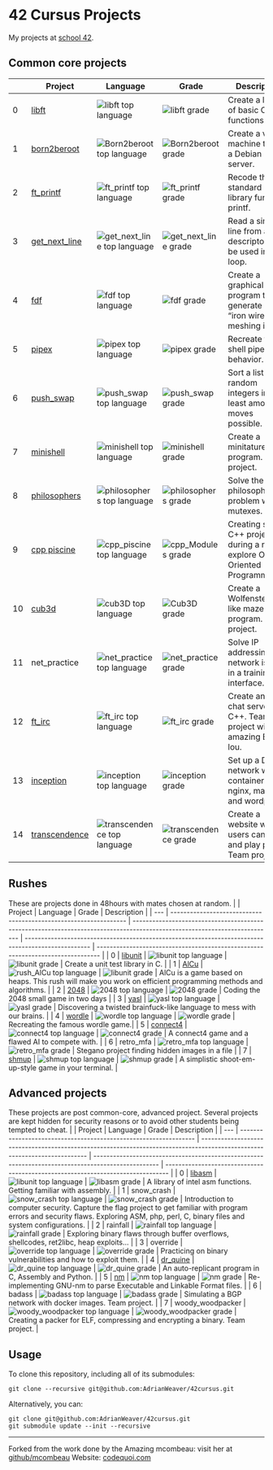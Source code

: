 # 42 Cursus Projects

My projects at  [school 42](https://42.fr/en/homepage/).


## Common core projects

|     | Project                                                          | Language                                                                                                                  | Grade                                                                                              | Description                                                                     |
| --- | ---------------------------------------------------------------- | ------------------------------------------------------------------------------------------------------------------------- | -------------------------------------------------------------------------------------------------- | ------------------------------------------------------------------------------- |
| 0   | [libft](https://github.com/AdrianWeaver/libft)                       | ![libft top language](https://img.shields.io/github/languages/top/AdrianWeaver/libft?style=flat-square)                       | ![libft grade](https://img.shields.io/badge/:-125%25-success?style=flat-square&logo=42)            | Create a library of basic C functions.                                          |
| 1   | [born2beroot](https://github.com/AdrianWeaver/Born2beroot)           | ![Born2beroot top language](https://img.shields.io/github/languages/top/AdrianWeaver/Born2beroot?style=flat-square)           | ![Born2beroot grade](https://img.shields.io/badge/:-125%25-success?style=flat-square&logo=42)      | Create a virtual machine to host a Debian server.                               |
| 2   | [ft_printf](https://github.com/AdrianWeaver/ft_printf)               | ![ft_printf top language](https://img.shields.io/github/languages/top/AdrianWeaver/ft_printf?style=flat-square)               | ![ft_printf grade](https://img.shields.io/badge/:-125%25-success?style=flat-square&logo=42)        | Recode the standard C library function, printf.                                 |
| 3   | [get_next_line](https://github.com/AdrianWeaver/get_next_line)                 | ![get_next_line top language](https://img.shields.io/github/languages/top/AdrianWeaver/get_next_line?style=flat-square)       | ![get_next_line grade](https://img.shields.io/badge/:-125%25-success?style=flat-square&logo=42)    | Read a single line from a file descriptor, can be used in a loop.               |
| 4   | [fdf](https://github.com/AdrianWeaver/fdf)                 | ![fdf top language](https://img.shields.io/github/languages/top/AdrianWeaver/fdf?style=flat-square)                 | ![fdf grade](https://img.shields.io/badge/:-125%25-success?style=flat-square&logo=42)         | Create a graphical program to generate an “iron wire” meshing in 3D. |
| 5   | [pipex](https://github.com/AdrianWeaver/pipex)                       | ![pipex top language](https://img.shields.io/github/languages/top/AdrianWeaver/pipex?style=flat-square)                       | ![pipex grade](https://img.shields.io/badge/:-100%25-success?style=flat-square&logo=42)            | Recreate the shell pipe behavior.                                               |
| 6   | [push_swap](https://github.com/AdrianWeaver/push_swap)               | ![push_swap top language](https://img.shields.io/github/languages/top/AdrianWeaver/push_swap?style=flat-square)               | ![push_swap grade](https://img.shields.io/badge/:-125%25-success?style=flat-square&logo=42)        | Sort a list of random integers in the least amount of moves possible.           |
| 7   | [minishell](https://github.com/AdrianWeaver/minishell)               | ![minishell top language](https://img.shields.io/github/languages/top/AdrianWeaver/minishell?style=flat-square)               | ![minishell grade](https://img.shields.io/badge/:-101%25-success?style=flat-square&logo=42)         | Create a minitature shell program. Team project.                                |
| 8   | [philosophers](https://github.com/AdrianWeaver/philo)         | ![philosophers top language](https://img.shields.io/github/languages/top/AdrianWeaver/philo?style=flat-square)         | ![philosophers grade](https://img.shields.io/badge/:-100%25-success?style=flat-square&logo=42)     | Solve the dining philosophers problem with mutexes.                          |
| 9   | [cpp piscine](https://github.com/AdrianWeaver/cpp_piscine)      | ![cpp_piscine top language](https://img.shields.io/badge/c++-100%25-blue)           | ![cpp_Modules grade](https://img.shields.io/badge/:-100%25-success?style=flat-square&logo=42)      | Creating small C++ projects during a rush to explore Object-Oriented Programming. |
| 10   | [cub3d](https://github.com/AdrianWeaver/cub3D.git)                   | ![cub3D top language](https://img.shields.io/github/languages/top/AdrianWeaver/cub3D?style=flat-square)                       | ![Cub3D grade](https://img.shields.io/badge/:-110%25-success?style=flat-square&logo=42)            | Create a Wolfenstein3D-like maze program. Team project.                         |
| 11   | net_practice         | ![net_practice top language](https://img.shields.io/badge/language-none-blue)         | ![net_practice grade](https://img.shields.io/badge/:-100%25-success?style=flat-square&logo=42)     | Solve IP addressing and network issues in a training interface.                 |
| 12   | [ft_irc](https://github.com/Elena-lou/ft_irc)                     | ![ft_irc top language](https://img.shields.io/github/languages/top/Elena-lou/ft_irc?style=flat-square)                     | ![ft_irc grade](https://img.shields.io/badge/:-100%25-success?style=flat-square&logo=42)           | Create an IRC chat server in C++. Team project with the amazing Elena-lou.                                 |
| 13   | [inception](https://github.com/AdrianWeaver/inception)               | ![inception top language](https://img.shields.io/github/languages/top/AdrianWeaver/inception?style=flat-square)               | ![inception grade](https://img.shields.io/badge/:-105%25-success?style=flat-square&logo=42)        | Set up a Docker network with containers for nginx, mariadb, and wordpress.      |
| 14   | [transcendence](https://github.com/42rave/transcendence) | ![transcendence top language](https://img.shields.io/github/languages/top/42rave/transcendence?style=flat-square) | ![transcendence grade](https://img.shields.io/badge/:-100%25-success?style=flat-square&logo=42) | Create a website where users can chat and play pong. Team project.              |

## Rushes

These are projects done in 48hours with mates chosen at random.
|     | Project                                                          | Language                                                                                                                  | Grade                                                                                              | Description                                                                     |
| --- | ---------------------------------------------------------------- | ------------------------------------------------------------------------------------------------------------------------- | -------------------------------------------------------------------------------------------------- | ------------------------------------------------------------------------------- |
| 0   | [libunit](https://github.com/AdrianWeaver/rush_libunit)                       | ![libunit top language](https://img.shields.io/github/languages/top/AdrianWeaver/rush_libunit?style=flat-square)                       | ![libunit grade](https://img.shields.io/badge/:-109%25-success?style=flat-square&logo=42)            | Create a unit test library in C.                                          |
| 1   | [AlCu](https://github.com/AdrianWeaver/rush_AlCu)                       | ![rush_AlCu top language](https://img.shields.io/github/languages/top/AdrianWeaver/rush_AlCu?style=flat-square)                       | ![libunit grade](https://img.shields.io/badge/:-97%25-success?style=flat-square&logo=42)            | AlCu is a game based on heaps. This rush will make you work on efficient programming methods and algorithms.            |
| 2   | [2048](https://github.com/AdrianWeaver/rush_2048)                       | ![2048 top language](https://img.shields.io/github/languages/top/AdrianWeaver/rush_2048?style=flat-square)                       | ![2048 grade](https://img.shields.io/badge/:-115%25-success?style=flat-square&logo=42)            | Coding the 2048 small game in two days |
| 3   | [yasl](https://github.com/AdrianWeaver/rush_yasl)                       | ![yasl top language](https://img.shields.io/github/languages/top/AdrianWeaver/rush_yasl?style=flat-square)                       | ![yasl grade](https://img.shields.io/badge/:-100%25-success?style=flat-square&logo=42)            | Discovering a twisted brainfuck-like language to mess with our brains.         |
| 4   | [wordle](https://github.com/AdrianWeaver/rush_wordle)                       | ![wordle top language](https://img.shields.io/github/languages/top/AdrianWeaver/rush_wordle?style=flat-square)                       | ![wordle grade](https://img.shields.io/badge/:-100%25-success?style=flat-square&logo=42)            | Recreating the famous wordle game.|
| 5   | [connect4](https://github.com/AdrianWeaver/rush_connect4)                       | ![connect4 top language](https://img.shields.io/github/languages/top/AdrianWeaver/rush_connect4?style=flat-square)                       | ![connect4 grade](https://img.shields.io/badge/:-120%25-success?style=flat-square&logo=42)            | A connect4 game and a flawed AI to compete with. |
| 6   | retro_mfa                       | ![retro_mfa top language](https://img.shields.io/badge/-private-red)                       | ![retro_mfa grade](https://img.shields.io/badge/:-100%25-success?style=flat-square&logo=42)            | Stegano project finding hidden images in a file       |
| 7   | [shmup](https://github.com/AdrianWeaver/rush_shmup)                       | ![shmup top language](https://img.shields.io/github/languages/top/AdrianWeaver/rush_shmup?style=flat-square)                       | ![shmup grade](https://img.shields.io/badge/:-120%25-success?style=flat-square&logo=42)            | A simplistic shoot-em-up-style game in your terminal. |


## Advanced projects

These projects are post common-core, advanced project.
Several projects are kept hidden for security reasons or to avoid other students being tempted to cheat.
|     | Project                                                          | Language                                                                                                                  | Grade                                                                                              | Description                                                                     |
| --- | ---------------------------------------------------------------- | ------------------------------------------------------------------------------------------------------------------------- | -------------------------------------------------------------------------------------------------- | ------------------------------------------------------------------------------- |
| 0   | [libasm](https://github.com/AdrianWeaver/libasm)                       | ![libunit top language](https://img.shields.io/github/languages/top/AdrianWeaver/libasm?style=flat-square)                       | ![libasm grade](https://img.shields.io/badge/:-125%25-success?style=flat-square&logo=42)            | A library of intel asm functions. Getting familiar with assembly. | 
| 1   | snow_crash                       | ![snow_crash top language](https://img.shields.io/badge/-private-red)                       | ![snow_crash grade](https://img.shields.io/badge/:-125%25-success?style=flat-square&logo=42)            | Introduction to computer security. Capture the flag project to get familiar with program errors and security flaws. Exploring ASM, php, perl, C, binary files and system configurations. |
| 2   | rainfall                       | ![rainfall top language](https://img.shields.io/badge/-private-red)                       | ![rainfall grade](https://img.shields.io/badge/:-125%25-success?style=flat-square&logo=42)            | Exploring binary flaws through buffer overflows, shellcodes, ret2libc, heap exploits... | 
| 3   | override                       | ![override top language](https://img.shields.io/badge/-private-red)                       | ![override grade](https://img.shields.io/badge/:-125%25-success?style=flat-square&logo=42)            | Practicing on binary vulnerabilities and how to exploit them. | 
| 4   | [dr_quine](https://github.com/AdrianWeaver/dr_quine)                       | ![dr_quine top language](https://img.shields.io/github/languages/top/AdrianWeaver/dr_quine?style=flat-square)                       | ![dr_quine grade](https://img.shields.io/badge/:-125%25-success?style=flat-square&logo=42)            | An auto-replicant program in C, Assembly and Python. | 
| 5   | [nm](https://github.com/AdrianWeaver/nm)                       | ![nm top language](https://img.shields.io/github/languages/top/AdrianWeaver/nm?style=flat-square)                       | ![nm grade](https://img.shields.io/badge/:-125%25-success?style=flat-square&logo=42)            | Re-implementing GNU-nm to parse Executable and Linkable Format files. | 
| 6   | badass                       | ![badass top language](https://img.shields.io/badge/-private-red)                       | ![badass grade](https://img.shields.io/badge/:-100%25-success?style=flat-square&logo=42)            | Simulating a BGP network with docker images. Team project. |
| 7   | woody_woodpacker             | ![woody_woodpacker top language](https://img.shields.io/badge/-private-red)                       | ![woody_woodpacker grade](https://img.shields.io/badge/in%20progress-blue)            | Creating a packer for ELF, compressing and encrypting a binary. Team project. |


## Usage

To clone this repository, including all of its submodules:

```shell
git clone --recursive git@github.com:AdrianWeaver/42cursus.git
```

Alternatively, you can:

```shell
git clone git@github.com:AdrianWeaver/42cursus.git
git submodule update --init --recursive
```

---

Forked from the work done by the Amazing mcombeau: visit her at [github/mcombeau](https://github.com/mcombeau)  Website: [codequoi.com](https://www.codequoi.com)
